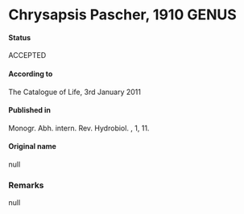 Chrysapsis Pascher, 1910 GENUS
=======

#### Status
ACCEPTED

#### According to
The Catalogue of Life, 3rd January 2011

#### Published in
Monogr. Abh. intern. Rev. Hydrobiol. , 1, 11.

#### Original name
null

### Remarks
null